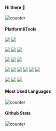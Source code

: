 #### Hi there 👋

![counter](https://count.getloli.com/get/@tsukiseele?theme=rule34)
#### Platform&Tools
[![](https://img.shields.io/badge/OS-Windows%2011-2376bc?style=flat-square&logo=windows&logoColor=white)](https://www.microsoft.com/windows/get-windows-11)
[![](https://img.shields.io/badge/OS-Majaro%20KDE-3E883C?style=flat-square&logo=manjaro&logoColor=white)](https://manjaro.org/)

[![](https://img.shields.io/badge/-Visual%20Studio%20Code-007ACC?style=flat-square&logo=visual-studio-code&logoColor=white)](https://code.visualstudio.com/)
[![](https://img.shields.io/badge/-IntelliJ%20IDEA-black?style=flat-square&logo=intellijidea&logoColor=white)](https://www.jetbrains.com/idea/)
[![](https://img.shields.io/badge/-Android%20Studio%20-3DDC84?style=flat-square&logo=android-studio&logoColor=white)](https://developer.android.com/studio)

[![](https://img.shields.io/badge/-Java-007396?style=flat-square&logo=java&logoColor=white)](https://openjdk.java.net/)
[![](https://img.shields.io/badge/-Kotlin-7F52FF?style=flat-square&logo=kotlin&logoColor=white)](https://kotlinlang.org/)
[![](https://img.shields.io/badge/-JavaScript-F7DF1E?style=flat-square&logo=javascript&logoColor=white)](https://www.ecma-international.org/)

[![](https://img.shields.io/badge/-Vue.js-4FC08D?style=flat-square&logo=vue.js&logoColor=white)](https://vuejs.org/)
[![](https://img.shields.io/badge/-Nuxt.js-00DC82?style=flat-square&logo=nuxt.js&logoColor=white)](https://nuxtjs.org/)
[![](https://img.shields.io/badge/-Node.js-43853d?style=flat-square&logo=node.js&logoColor=ffffff)](https://nodejs.org/)
[![](https://img.shields.io/badge/-Spring-6DB33F?style=flat-square&logo=spring&logoColor=white)](https://spring.io/)
[![](https://img.shields.io/badge/-Spring%20Boot-6DB33F?style=flat-square&logo=spring-boot&logoColor=white)](https://spring.io/)
[![](https://img.shields.io/badge/-Android-3DDC84?style=flat-square&logo=android&logoColor=white)](https://developer.android.com/)

[![](https://img.shields.io/badge/-MariaDB-003545?style=flat-square&logo=mariadb&logoColor=white)](https://www.mariadb.com/)
[![](https://img.shields.io/badge/-Nginx-009639?style=flat-square&logo=nginx&logoColor=white)](https://npmjs.com/)
[![](https://img.shields.io/badge/-Git-f05032?style=flat-square&logo=git&logoColor=white)](https://git-scm.com/)
#### Most Used Languages
![counter](https://github-readme-stats.vercel.app/api/top-langs/?username=tsukiseele&theme=vue&layout=compact&langs_count=7&hide_title=true)
#### Github Stats
![counter](https://github-readme-stats.vercel.app/api?username=tsukiseele&theme=vue&show_icons=true&include_all_commits=true&hide_title=true)
